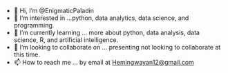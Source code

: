 - 👋 Hi, I’m @EnigmaticPaladin
- 👀 I’m interested in ...python, data analytics, data science, and programming.
- 🌱 I’m currently learning ... more about python, data analysis, data science, R, and artificial intelligence.
- 💞️ I’m looking to collaborate on ... presenting not looking to collaborate at this time.
- 📫 How to reach me ... by email at Hemingwayan12@gmail.com

<!---
EnigmaticPaladin/EnigmaticPaladin is a ✨ special ✨ repository because its `README.md` (this file) appears on your GitHub profile.
You can click the Preview link to take a look at your changes.
--->
